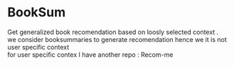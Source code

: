 # BookSum
Get generalized book recomendation based on loosly selected context . <br>
we consider booksummaries to generate recomendation hence we it is not user specific context <br>
for user specific contex I have another repo : Recom-me
